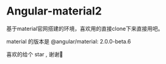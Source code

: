 # Angular-material2 
基于material官网搭建的环境，喜欢用的直接clone下来直接用吧。

material 的版本是 @angular/material: 2.0.0-beta.6

喜欢的给个 star , 谢谢🙏

